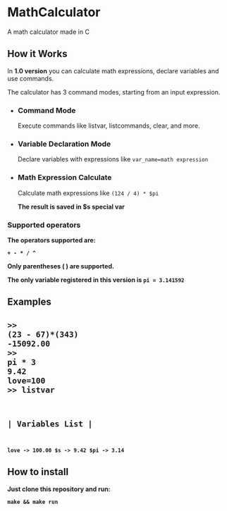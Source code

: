 # MathCalculator
<p>A math calculator made in C</p>

## How it Works
<p>In <strong>1.0 version</strong> you can calculate math expressions, declare variables and use commands.</p>

<p>The calculator has 3 command modes, starting from an input expression.</p>

<ul>
    <li>
        <strong><h3>Command Mode</h3></strong>
        <p>Execute commands like listvar, listcommands, clear, and more.</p>
    </li>
    <li>
        <strong><h3>Variable Declaration Mode</h3></strong>
        <p>Declare variables with expressions like <code>var_name=math expression</code></p>
    </li>
    <li>
        <strong><h3>Math Expression Calculate</h3></strong>
        <p>Calculate math expressions like <code>(124 / 4) * $pi</code></p>
        <strong><p>The result is saved in $s special var</p></srtong>
    </li>
</ul>


### Supported operators
<p>The operators supported are:</p>
 <code><strong>+ - * / ^</strong></code>

<p>Only parentheses <strong>( )</strong> are supported.</p>

<p> The only variable registered in this version is <code><strong>pi</strong> = 3.141592</code></p>

## Examples

<code>>> (23 - 67)*(343)</code>
<br>
<code>-15092.00</code>
<br>
<code>>> pi * 3</code>
<br>
<code>9.42</code>
<br>
<code>love=100</code>
<br>
<code>>> listvar</code>
<br>
<code>
-------------------------------
|        Variables List       |
-------------------------------
love -> 100.00
$s -> 9.42
$pi -> 3.14
</code>

## How to install
<p>Just clone this repository and run:</p>
<code>make && make run</code>


